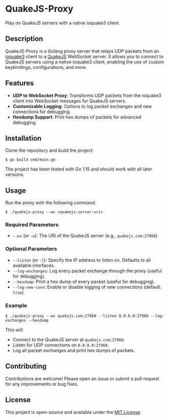 # QuakeJS-Proxy

Play on QuakeJS servers with a native ioquake3 client.

## Description

QuakeJS-Proxy is a Golang proxy server that relays UDP packets from an [ioquake3](https://ioquake3.org) client to a [QuakeJS](https://github.com/inolen/quakejs) WebSocket server. It allows you to connect to QuakeJS servers using a native ioquake3 client, enabling the use of custom keybindings, configurations, and more.

## Features

- **UDP to WebSocket Proxy**: Transforms UDP packets from the ioquake3 client into WebSocket messages for QuakeJS servers.
- **Customizable Logging**: Options to log packet exchanges and new connections for debugging.
- **Hexdump Support**: Print hex dumps of packets for advanced debugging.

## Installation

Clone the repository and build the project:

```shell
$ go build cmd/main.go
```

The project has been tested with Go 1.15 and should work with all later versions.

## Usage

Run the proxy with the following command:

```shell
$ ./quakejs-proxy --ws <quakejs-server-uri>
```

### Required Parameters

- `--ws` (or `-w`): The URI of the QuakeJS server (e.g., `quakejs.com:27960`).

### Optional Parameters

- `--listen` (or `-l`): Specify the IP address to listen on. Defaults to all available interfaces.
- `--log-exchanges`: Log every packet exchange through the proxy (useful for debugging).
- `--hexdump`: Print a hex dump of every packet (useful for debugging).
- `--log-new-conn`: Enable or disable logging of new connections (default: `true`).

### Example

```shell
$ ./quakejs-proxy --ws quakejs.com:27960 --listen 0.0.0.0:27960 --log-exchanges --hexdump
```

This will:
- Connect to the QuakeJS server at `quakejs.com:27960`.
- Listen for UDP connections on `0.0.0.0:27960`.
- Log all packet exchanges and print hex dumps of packets.

## Contributing

Contributions are welcome! Please open an issue or submit a pull request for any improvements or bug fixes.

## License

This project is open-source and available under the [MIT License](LICENSE).
